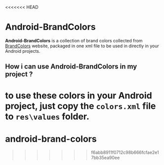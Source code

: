 <<<<<<< HEAD
# Android-BrandColors

**Android-BrandColors** is a collection of brand colors collected from [BrandColors](http://brandcolors.net/) website, packaged in one xml file to be used in directly in your Android projects.

## How i can use Android-BrandColors in my project ?

to use these colors in your Android project, just copy the ```colors.xml``` file to ```res\values``` folder.
=======
# android-brand-colors
>>>>>>> f6abb8911f0712c98b666fcfae2e17bb35ea90ee
